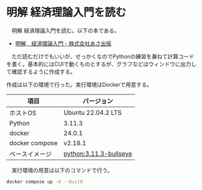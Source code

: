 # 明解 経済理論入門を読む
　明解 経済理論入門を読む。以下の本である。

- [明解　経済理論入門 - 株式会社あさ出版](http://www.asa21.com/book/b506709.html)

　ただ読むだけでもいいが、せっかくなのでPythonの練習を兼ねて計算コードを書く。基本的にはCUIで動くものとするが、グラフなどはウィンドウに出力して確認するように作成する。

作成は以下の環境で行った。実行環境はDockerで用意する。

|項目|バージョン|
|-|-|
|ホストOS|Ubuntu 22.04.2 LTS|
|Python|3.11.3|
|docker|24.0.1|
|docker compose|v2.18.1|
|ベースイメージ|[python:3.11.3-bullseye](https://hub.docker.com/layers/library/python/3.11.3-bullseye/images/sha256-181e49146bfdc8643ebe0f66cd06f27f42df40a0921438e96770dab09797effb)|

　実行環境の用意は以下のコマンドで行う。

```bash
docker compose up -d --build
```